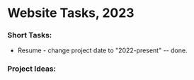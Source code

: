 # Website Tasks, 2023  

### Short Tasks:  
 * Resume - change project date to "2022-present"  -- done.


### Project Ideas:  




